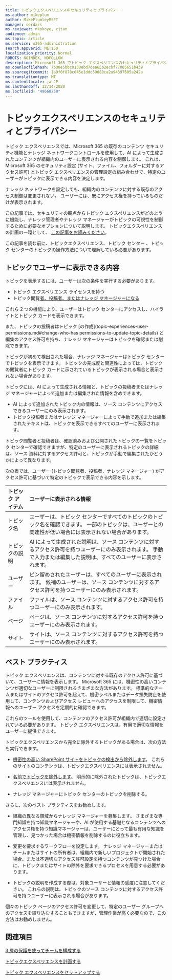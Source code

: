 ```yaml
---
title: トピックエクスペリエンスのセキュリティとプライバシー
ms.author: mikeplum
author: MikePlumleyMSFT
manager: serdars
ms.reviewer: nkokoye, cjtan
audience: admin
ms.topic: article
ms.service: o365-administration
search.appverid: MET150
localization_priority: Normal
ROBOTS: NOINDEX, NOFOLLOW
description: Microsoft 365 でトピック エクスペリエンスのセキュリティとプライバシーを計画する方法について説明します。
ms.openlocfilehash: 7b88e5bbc8158ebd7dea65b2ecbf77085651b439
ms.sourcegitcommit: 1a9f0f878c045e1ddd59088ca2a94397605a242a
ms.translationtype: MT
ms.contentlocale: ja-JP
ms.lasthandoff: 12/14/2020
ms.locfileid: "49668250"
---
```

# <a name="topic-experiences-security-and-privacy"></a>トピックエクスペリエンスのセキュリティとプライバシー

トピック エクスペリエンスでは、Microsoft 365 の既存のコンテンツ セキュリティ機能とナレッジ ネットワークコントロールを使用して、AI によって生成されたコンテンツが組織内のユーザーに表示される内容を制御します。 これは、Microsoft 365 のセキュリティ設定 (サイト、ファイル、フォルダーに対するアクセス許可) とトピック エクスペリエンスの管理設定の組み合わせで、特定のユーザーがトピックに表示できる内容を決定します。

ナレッジ ネットワークを設定しても、組織内のコンテンツに対する既存のアクセス制御は変更されない。 ユーザーには、既にアクセス権を持っているものだけが表示されます。

この記事では、セキュリティの観点からトピック エクスペリエンスがどのように機能し、ナレッジ管理者やナレッジ マネージャーがトピックの可視性を制御するために必要なオプションについて説明します。 トピックエクスペリエンスの計画の一環として、 [この記事をお読みください](plan-topic-experiences.md)。

この記事を読む前に、トピック[](topic-center-overview.md)エクスペリエンス、トピック センター [](work-with-topics.md) 、トピック センターのトピックの操作方法について理解している必要があります。 [](knowledge-management-overview.md)

## <a name="what-users-can-see-in-topics"></a>トピックでユーザーに表示できる内容

トピックを表示するには、ユーザーは次の条件を実行する必要があります。

- トピック エクスペリエンス ライセンスを持つ
- トピック閲覧[者、投稿者](topic-experiences-knowledge-rules.md#change-who-can-see-topics-in-your-organization)[、またはナレッジ マネージャーになる](topic-experiences-user-permissions.md)

これら 2 つの機能により、ユーザーはトピック センターにアクセスし、ハイライトとトピック カードを表示できます。

また、トピックの投稿者はトピック [の作成](topic-experiences-user-permissions.md#change-who-has permissions-to-update-topic-details) と編集のアクセス許可を持ち、ナレッジ マネージャーはトピックを確認または削除できます。

トピックが初めて検出された場合、ナレッジ マネージャーはトピック センターでトピックを表示できます。 トピックの完成度と関連性によっては、トピック の閲覧者にトピック カードに示されているトピックが表示される場合と表示されない場合があります。

トピックには、AI によって生成される情報と、トピックの投稿者またはナレッジ マネージャーによって追加または編集された情報を含めできます。

- AI によって追加されたトピック内の情報は、ソース コンテンツにアクセスできるユーザーにのみ表示されます。
- トピック投稿者またはナレッジ マネージャーによって手動で追加または編集されたテキストは、トピックを表示できるすべてのユーザーに表示されます。

トピック閲覧者と投稿者は、確認済みおよび公開されたトピックの一覧をトピック センターで確認できますが、特定のユーザーに表示されるトピックの詳細は、ソース 資料に対するアクセス許可と、トピックが手動で編集されたかどうかによって異なります。

次の表では、ユーザー (トピック閲覧者、投稿者、ナレッジ マネージャー) がアクセス許可に基づいて特定のトピックで表示できる内容を示します。

|トピック アイテム|ユーザーに表示される情報|
|:---------|:------------------|
|トピック名|ユーザーは、トピック センターですべてのトピックのトピック名を確認できます。 一部のトピックは、ユーザーとの関連性が低い場合には表示されない場合があります。|
|トピックの説明|AI によって生成された説明は、ソース コンテンツに対するアクセス許可を持つユーザーにのみ表示されます。 手動で入力または編集した説明は、すべてのユーザーに表示されます。|
|ユーザー|ピン留めされたユーザーは、すべてのユーザーに表示されます。 候補のユーザーは、ソース コンテンツに対するアクセス許可を持つユーザーにのみ表示されます。|
|ファイル|ファイルは、ソース コンテンツに対するアクセス許可を持つユーザーにのみ表示されます。|
|ページ|ページは、ソース コンテンツに対するアクセス許可を持つユーザーにのみ表示されます。|
|サイト|サイトは、ソース コンテンツに対するアクセス許可を持つユーザーにのみ表示されます。|

## <a name="best-practices"></a>ベスト プラクティス

トピック エクスペリエンスは、コンテンツに対する既存のアクセス許可に基づいて、ユーザーに情報を表示します。 Microsoft 365 には、機密性の高いコンテンツが適切なユーザーに制限されるさまざまな方法があります。 標準的なチームまたはサイトのアクセス許可を超えて、機密ラベルまたは[](https://docs.microsoft.com/microsoft-365/compliance/data-loss-prevention-policies)データ損失防止を使用して、コンテンツおよび[](https://docs.microsoft.com/azure/active-directory/governance/access-reviews-overview)アクセス レビューへのアクセスを制限して、機密情報へのユーザー アクセスを定期的に確認できます。 [](https://docs.microsoft.com/microsoft-365/compliance/sensitivity-labels)

これらのツールを使用して、コンテンツのアクセス許可が組織内で適切に設定されている必要があります。 トピック エクスペリエンスは、有用で適切な情報をユーザーに提供できます。

トピックエクスペリエンスから完全に除外するトピックがある場合は、次の方法も実行できます。

- [機密性の高い SharePoint サイトをトピックの検出から除外します](topic-experiences-discovery.md#select-sharepoint-topic-sources)。 これらのサイトのコンテンツは、トピックエクスペリエンスには表示されません。

- [名前でトピックを除外します](topic-experiences-discovery.md#exclude-topics-by-name)。 明示的に除外されたトピックは、トピックエクスペリエンスには表示されません。

- ナレッジ マネージャーにトピック センターのトピックを削除する。

さらに、次のベスト プラクティスをお勧めします。

- 組織の異なる領域からナレッジ マネージャーを募集します。 さまざまな専門知識を持つ知識マネージャーや、AI が使用する基礎となるコンテンツへのアクセス権を持つ知識マネージャーは、ユーザーにとって最も有用な知識を管理し、見つかった場合は機密情報を削除するのに役立ちます。

- 変更を要求するワークフローを設定します。 ナレッジ マネージャーまたはチームまたはサイトの所有者は、組織内で新しいプロジェクトが開始された場合、または不適切なアクセス許可設定を持つコンテンツが見つけた場合に、トピックまたはサイトの除外を要求できるプロセスを用意する必要があります。

- トピックの説明を作成する際は、対象ユーザーと情報の感度に注意してください。 これらの説明は、トピックのソース コンテンツに対するアクセス許可を持つユーザーに表示される場合があります。

個々のトピック ページのアクセス許可を変更して、特定のユーザー グループへのアクセスを絞り込むすることもできますが、管理作業が高く必要なので、この方法はお勧めしません。

## <a name="see-also"></a>関連項目

[3 層の保護を使ってチームを構成する](../solutions/configure-teams-three-tiers-protection.md)

[トピックエクスペリエンスを計画する](plan-topic-experiences.md)

[トピック エクスペリエンスをセットアップする](set-up-topic-experiences.md)
